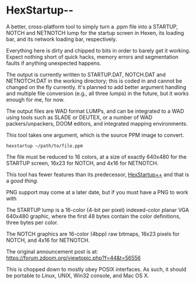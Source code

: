 # HexStartup--

A better, cross-platform tool to simply turn a .ppm file into a STARTUP, NOTCH
and NETNOTCH lump for the startup screen in Hexen, its loading bar, and its
network loading bar, respectively.

Everything here is dirty and chipped to bits in order to barely get it working.
Expect nothing short of quick hacks, memory errors and segmentation faults
if anything unexpected happens.

The output is currently written to STARTUP.DAT, NOTCH.DAT and NETNOTCH.DAT
in the working directory; this is coded in and cannot be changed on the fly
currently. It's planned to add better argument handling and multiple file
conversion (e.g., all three lumps) in the future, but it works enough for
me, for now.

The output files are WAD format LUMPs, and can be integrated to a WAD
using tools such as SLADE or DEUTEX, or a number of WAD packers/unpackers,
DOOM editors, and integrated mapping environments.

This tool takes one argument, which is the source PPM image to convert.

```hexstartup ~/path/to/file.ppm```

The file must be reduced to 16 colors, at a size of exactly 640x480 for
the STARTUP screen, 16x23 for NOTCH, and 4x16 for NETNOTCH.

This tool has fewer features than its predecessor,
[HexStartup++](https://github.com/ibm5155/HexStartup-)
and that is a *good thing.*

PNG support may come at a later date, but if you must have a PNG to work with

The STARTUP lump is a 16-color (4-bit per pixel) indexed-color planar VGA 
640x480 graphic, where the first 48 bytes contain the color definitions,
three bytes per color.

The NOTCH graphics are 16-color (4bpp) raw bitmaps, 16x23 pixels for NOTCH,
and 4x16 for NETNOTCH.

The original announcement post is at: https://forum.zdoom.org/viewtopic.php?f=44&t=56556

This is chopped down to mostly obey POSIX interfaces.
As such, it should be portable to Linux, UNIX, Win32 console, and Mac OS X.
